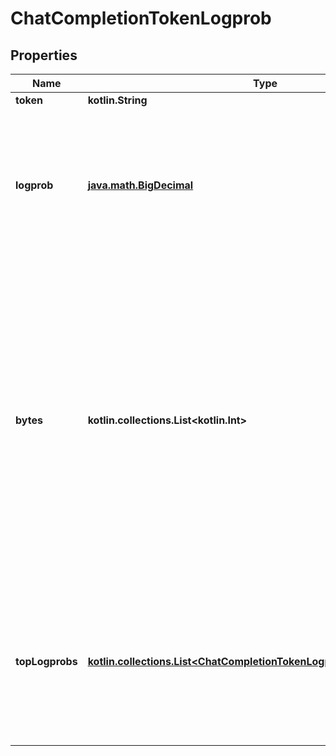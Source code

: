 
# ChatCompletionTokenLogprob

## Properties
| Name | Type | Description | Notes |
| ------------ | ------------- | ------------- | ------------- |
| **token** | **kotlin.String** | The token. |  |
| **logprob** | [**java.math.BigDecimal**](java.math.BigDecimal.md) | The log probability of this token, if it is within the top 20 most likely tokens. Otherwise, the value &#x60;-9999.0&#x60; is used to signify that the token is very unlikely. |  |
| **bytes** | **kotlin.collections.List&lt;kotlin.Int&gt;** | A list of integers representing the UTF-8 bytes representation of the token. Useful in instances where characters are represented by multiple tokens and their byte representations must be combined to generate the correct text representation. Can be &#x60;null&#x60; if there is no bytes representation for the token. |  |
| **topLogprobs** | [**kotlin.collections.List&lt;ChatCompletionTokenLogprobTopLogprobsInner&gt;**](ChatCompletionTokenLogprobTopLogprobsInner.md) | List of the most likely tokens and their log probability, at this token position. In rare cases, there may be fewer than the number of requested &#x60;top_logprobs&#x60; returned. |  |



